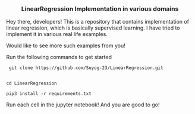 <html>

<body>

<p><h3 align="center">LinearRegression Implementation in various domains</h3></p>

<p>Hey there, developers! This is a repository that contains implementation 
of linear regression, which is basically supervised learning. I have tried to implement 
it in various real life examples. 
</p>

<p>Would like to see more such examples from you!</p>
 
Run the following commands to get started
  
 ```
  git clone https://github.com/Suyog-23/LinearRegression.git
  
  ```
  ```
  cd LinearRegression
  
  ```
  ```
  pip3 install -r requirements.txt
  
  ```
  <p>Run each cell in the jupyter notebook! And you are good to go!</p>

</body>

</html>
